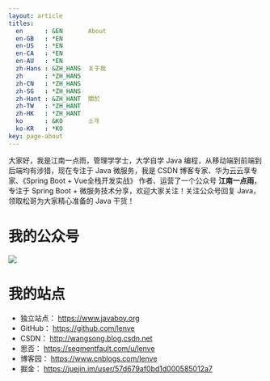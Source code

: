 ```yaml
---
layout: article
titles:
  en      : &EN       About
  en-GB   : *EN
  en-US   : *EN
  en-CA   : *EN
  en-AU   : *EN
  zh-Hans : &ZH_HANS  关于我
  zh      : *ZH_HANS
  zh-CN   : *ZH_HANS
  zh-SG   : *ZH_HANS
  zh-Hant : &ZH_HANT  關於
  zh-TW   : *ZH_HANT
  zh-HK   : *ZH_HANT
  ko      : &KO       소개
  ko-KR   : *KO
key: page-about
---
```


大家好，我是江南一点雨，管理学学士，大学自学 Java 编程，从移动端到前端到后端均有涉猎，现在专注于 Java 微服务，我是 CSDN 博客专家、华为云云享专家、《Spring Boot + Vue全栈开发实战》 作者、运营了一个公众号 **江南一点雨**，专注于 Spring Boot + 微服务技术分享，欢迎大家关注！关注公众号回复 Java，领取松哥为大家精心准备的 Java 干货！

# 我的公众号

![](http://www.javaboy.org/images/sb/javaboy.jpg)  

# 我的站点

- 独立站点： https://www.javaboy.org
- GitHub： https://github.com/lenve
- CSDN： http://wangsong.blog.csdn.net
- 思否： https://segmentfault.com/u/lenve
- 博客园： https://www.cnblogs.com/lenve
- 掘金： https://juejin.im/user/57d679af0bd1d000585012a7